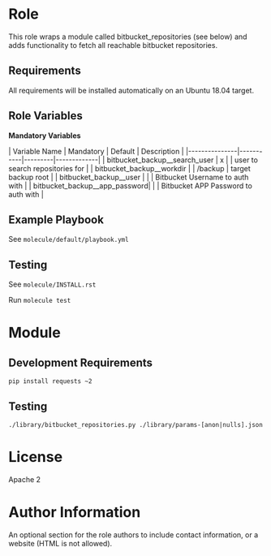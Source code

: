 Role
====

This role wraps a module called bitbucket_repositories (see below) and adds functionality to fetch all reachable bitbucket repositories.

Requirements
------------

All requirements will be installed automatically on an Ubuntu 18.04 target.


Role Variables
--------------

**Mandatory Variables**


| Variable Name | Mandatory | Default | Description | |---------------|-----------|---------|-------------|
| bitbucket_backup__search_user | x |         | user to search repositories for |
| bitbucket_backup__workdir     |   | /backup | target backup root |
| bitbucket_backup__user        |   |         | Bitbucket Username to auth with |
| bitbucket_backup__app_password|   |         | Bitbucket APP Password to auth with |



Example Playbook
----------------

See `molecule/default/playbook.yml`

Testing
-------

See `molecule/INSTALL.rst`

Run `molecule test`

Module
======

Development Requirements
------------------------
`
pip install requests ~2
`

Testing
---------
`
./library/bitbucket_repositories.py ./library/params-[anon|nulls].json
`

License
=======

Apache 2

Author Information
==================

An optional section for the role authors to include contact information, or a
website (HTML is not allowed).
